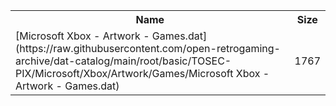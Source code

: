 <table>
<tr><th>Name</th><th>Size</th></tr>
<tr><td>[Microsoft Xbox - Artwork - Games.dat](https://raw.githubusercontent.com/open-retrogaming-archive/dat-catalog/main/root/basic/TOSEC-PIX/Microsoft/Xbox/Artwork/Games/Microsoft Xbox - Artwork - Games.dat)</td><td>1767</td></tr>
</table>
